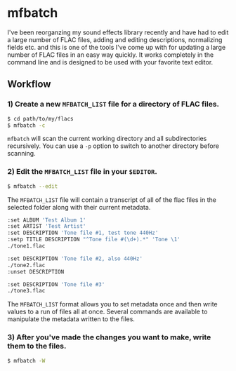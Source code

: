 # mfbatch

I've been reorganzing my sound effects library recently and have had to edit a 
large number of FLAC files, adding and editing descriptions, normalizing 
fields etc. and this is one of the tools I've come up with for updating a large
number of FLAC files in an easy way quickly. It works completely in the command
line and is designed to be used with your favorite text editor.

## Workflow

### 1) Create a new `MFBATCH_LIST` file for a directory of FLAC files.

```sh 
$ cd path/to/my/flacs 
$ mfbatch -c 
```

`mfbatch` will scan the current working directory and 
all subdirectories recursively. You can use a `-p` option 
to switch to another directory before scanning.

### 2) Edit the `MFBATCH_LIST` file in your `$EDITOR`.
```sh 
$ mfbatch --edit
```

The `MFBATCH_LIST` file will contain a transcript of all of the flac files 
in the selected folder along with their current metadata.

```sh 
:set ALBUM 'Test Album 1'
:set ARTIST 'Test Artist'
:set DESCRIPTION 'Tone file #1, test tone 440Hz'
:setp TITLE DESCRIPTION "^Tone file #(\d+).*" 'Tone \1'
./tone1.flac

:set DESCRIPTION 'Tone file #2, also 440Hz'
./tone2.flac
:unset DESCRIPTION

:set DESCRIPTION 'Tone file #3'
./tone3.flac

```

The `MFBATCH_LIST` format allows you to set metadata once and then write values
to a run of files all at once. Several commands are available to manipulate
the metadata written to the files.

### 3) After you've made the changes you want to make, write them to the files.

```sh 
$ mfbatch -W
```
